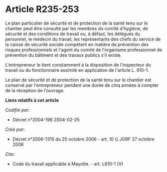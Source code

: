 # Article R235-253

Le plan particulier de sécurité et de protection de la santé tenu sur le chantier peut être consulté par les membres du
comité d'hygiène, de sécurité et des conditions de travail ou, à défaut, les délégués du personnel, le médecin du travail,
les représentants des chefs du service de la caisse de sécurité sociale compétent en matière de prévention des risques
professionnels et l'agent du comité de l'organisme professionnel de prévention du bâtiment et des travaux publics s'il
existe. 

L'entrepreneur le tient constamment à la disposition de l'inspecteur du travail ou du fonctionnaire assimilé en application
de l'article L. 610-1. 

Le plan de sécurité et de protection de la santé tenu sur le chantier est conservé par l'entrepreneur pendant une durée de
cinq années à compter de la réception de l'ouvrage.

**Liens relatifs à cet article**

_Codifié par_:

  - Décret n°2004-196 2004-02-25

_Créé par_:

  - Décret n°2006-1315 du 25 octobre 2006 - art. 10 () JORF 27 octobre 2006

_Cite_:

  - Code du travail applicable à Mayotte. - art. L610-1 (V)
